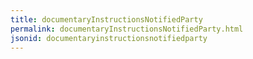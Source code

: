 ```yaml
---
title: documentaryInstructionsNotifiedParty
permalink: documentaryInstructionsNotifiedParty.html
jsonid: documentaryinstructionsnotifiedparty
---
```

